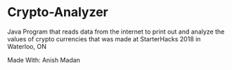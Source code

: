# Crypto-Analyzer
Java Program that reads data from the internet to print out and analyze the values of crypto currencies that was made at StarterHacks 2018 in Waterloo, ON

Made With: Anish Madan
